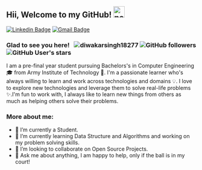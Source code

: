 ## Hii, Welcome to my GitHub!  <img width="30" src="https://emojis.slackmojis.com/emojis/images/1593555389/9579/blob_excited.gif?1593555389" alt="party blob" />

[![Linkedin Badge](https://img.shields.io/badge/LinkedIn-blue?style=flat&logo=linkedin&labelColor=blue&link=https://www.linkedin.com/in/diwakarsingh8737/)](https://www.linkedin.com/in/diwakarsingh8737/)
[![Gmail Badge](https://img.shields.io/badge/Gmail-red?style=flat-square&logo=Gmail&logoColor=white&link=mailto:diwakarsingh8737@gmail.com)](mailto:diwakarsingh8737@gmail.com) 


### Glad to see you here! &nbsp; <img src="https://komarev.com/ghpvc/?username=diwakarsingh18277&label=Profile%20views&color=0e75b6&style=flat" alt="diwakarsingh18277" /> ![GitHub followers](https://img.shields.io/github/followers/diwakarsingh18277) ![GitHub User's stars](https://img.shields.io/github/stars/diwakarsingh18277)

I am a pre-final year student pursuing Bachelors's in Computer Engineering  🎓 from Army Institute of Technology 🏫. I'm a passionate learner who's always willing to learn and work across technologies and domains 💡. I love to explore new technologies and leverage them to solve real-life problems ✨.I'm fun to work with, I always like to learn new things from others as much as helping others solve their problems.

### More about me:

<ul>
  <li>🔭 I’m currently a Student.</li>
  <li>🌱 I’m currently learning Data Structure and Algorithms and working on my problem solving skills.</li>
  <li>👯 I’m looking to collaborate on Open Source Projects.</li>
  <li>💬 Ask me about anything, I am happy to help, only if the ball is in my court!</li>
</ul?

